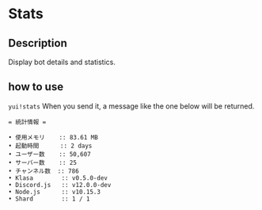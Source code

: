 # Stats

## Description

Display bot details and statistics.

## how to use

`yui!stats` 
 When you send it, a message like the one below will be returned.

```asciidoc
= 統計情報 =

• 使用メモリ    :: 83.61 MB
• 起動時間      :: 2 days
• ユーザー数    :: 50,607
• サーバー数    :: 25
• チャンネル数  :: 786
• Klasa        :: v0.5.0-dev
• Discord.js   :: v12.0.0-dev
• Node.js      :: v10.15.3
• Shard        :: 1 / 1
```
